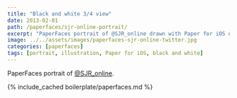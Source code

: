 ```yaml
---
title: "Black and white 3/4 view"
date: 2013-02-01
path: /paperfaces/sjr-online-portrait/
excerpt: "PaperFaces portrait of @SJR_online drawn with Paper for iOS on an iPad."
image: ../../assets/images/paperfaces-sjr-online-twitter.jpg
categories: [paperfaces]
tags: [portrait, illustration, Paper for iOS, black and white]
---
```


PaperFaces portrait of [@SJR_online](https://twitter.com/SJR_online).

{% include_cached boilerplate/paperfaces.md %}
